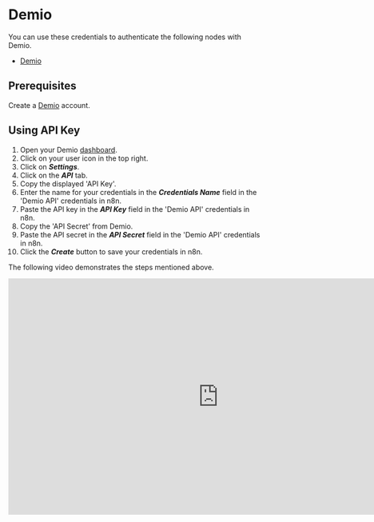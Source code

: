# Demio

You can use these credentials to authenticate the following nodes with Demio.
- [Demio](/integrations/nodes/n8n-nodes-base.demio/)


## Prerequisites

Create a [Demio](https://demio.com/) account.

## Using API Key

1. Open your Demio [dashboard](https://my.demio.com/manage/dashboard).
2. Click on your user icon in the top right.
3. Click on ***Settings***.
4. Click on the ***API*** tab.
5. Copy the displayed 'API Key'.
6. Enter the name for your credentials in the ***Credentials Name*** field in the 'Demio API' credentials in n8n.
7. Paste the API key in the ***API Key*** field in the 'Demio API' credentials in n8n.
8. Copy the 'API Secret' from Demio.
9. Paste the API secret in the ***API Secret*** field in the 'Demio API' credentials in n8n.
10. Click the ***Create*** button to save your credentials in n8n.

The following video demonstrates the steps mentioned above.

<div class="video-container">
<iframe width="840" height="472.5" src="https://www.youtube.com/embed/qcl8mZAmK2I" frameborder="0" allow="accelerometer; autoplay; clipboard-write; encrypted-media; gyroscope; picture-in-picture" allowfullscreen></iframe>
</div>
